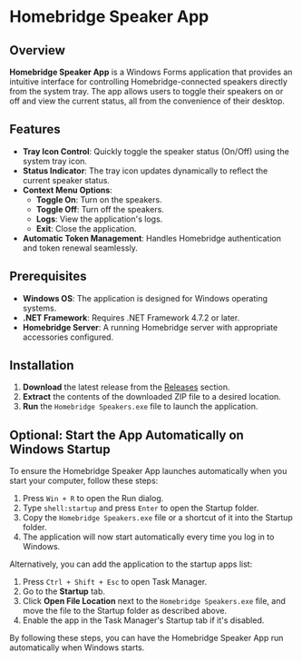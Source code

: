 # Homebridge Speaker App

## Overview

**Homebridge Speaker App** is a Windows Forms application that provides an intuitive interface for controlling Homebridge-connected speakers directly from the system tray. The app allows users to toggle their speakers on or off and view the current status, all from the convenience of their desktop.

## Features

- **Tray Icon Control**: Quickly toggle the speaker status (On/Off) using the system tray icon.
- **Status Indicator**: The tray icon updates dynamically to reflect the current speaker status.
- **Context Menu Options**:
  - **Toggle On**: Turn on the speakers.
  - **Toggle Off**: Turn off the speakers.
  - **Logs**: View the application's logs.
  - **Exit**: Close the application.
- **Automatic Token Management**: Handles Homebridge authentication and token renewal seamlessly.

## Prerequisites

- **Windows OS**: The application is designed for Windows operating systems.
- **.NET Framework**: Requires .NET Framework 4.7.2 or later.
- **Homebridge Server**: A running Homebridge server with appropriate accessories configured.

## Installation

1. **Download** the latest release from the [Releases](https://github.com/edisonduong/HomebridgeSpeakerApp/releases) section.
2. **Extract** the contents of the downloaded ZIP file to a desired location.
3. **Run** the `Homebridge Speakers.exe` file to launch the application.

## Optional: Start the App Automatically on Windows Startup

To ensure the Homebridge Speaker App launches automatically when you start your computer, follow these steps:

1. Press `Win + R` to open the Run dialog.
2. Type `shell:startup` and press `Enter` to open the Startup folder.
3. Copy the `Homebridge Speakers.exe` file or a shortcut of it into the Startup folder.
4. The application will now start automatically every time you log in to Windows.

Alternatively, you can add the application to the startup apps list:

1. Press `Ctrl + Shift + Esc` to open Task Manager.
2. Go to the **Startup** tab.
3. Click **Open File Location** next to the `Homebridge Speakers.exe` file, and move the file to the Startup folder as described above.
4. Enable the app in the Task Manager's Startup tab if it's disabled.

By following these steps, you can have the Homebridge Speaker App run automatically when Windows starts.
